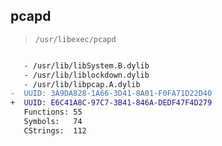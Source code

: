 ## pcapd

> `/usr/libexec/pcapd`

```diff

   - /usr/lib/libSystem.B.dylib
   - /usr/lib/liblockdown.dylib
   - /usr/lib/libpcap.A.dylib
-  UUID: 3A9DA828-1A66-3D41-8A01-F0FA71D22D40
+  UUID: E6C41A8C-97C7-3B41-846A-DEDF47F4D279
   Functions: 55
   Symbols:   74
   CStrings:  112

```
